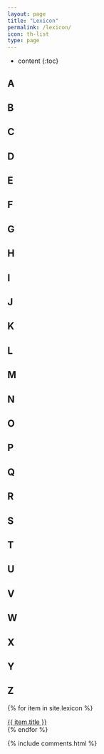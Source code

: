 ```yaml
---
layout: page
title: "Lexicon"
permalink: /lexicon/
icon: th-list
type: page
---
```


* content
{:toc}

## A
## B
## C
## D
## E
## F
## G
## H
## I
## J
## K
## L
## M
## N
## O
## P
## Q
## R
## S
## T
## U
## V
## W
## X
## Y
## Z

{% for item in site.lexicon %}
  <div class="lexicon">
  <a href="{{ item.url }}">{{ item.title }}</a>
</div>
{% endfor %}


{% include comments.html %}
